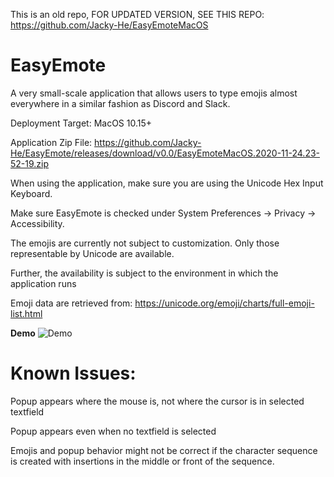 This is an old repo, FOR UPDATED VERSION, SEE THIS REPO: https://github.com/Jacky-He/EasyEmoteMacOS

# EasyEmote
A very small-scale application that allows users to type emojis almost everywhere in a similar fashion as Discord and Slack. 

Deployment Target: MacOS 10.15+

Application Zip File: https://github.com/Jacky-He/EasyEmote/releases/download/v0.0/EasyEmoteMacOS.2020-11-24.23-52-19.zip

When using the application, make sure you are using the Unicode Hex Input Keyboard.

Make sure EasyEmote is checked under System Preferences -> Privacy -> Accessibility.

The emojis are currently not subject to customization. Only those representable by Unicode are available. 

Further, the availability is subject to the environment in which the application runs

Emoji data are retrieved from: https://unicode.org/emoji/charts/full-emoji-list.html

**Demo**
![Demo](https://user-images.githubusercontent.com/39445499/100185698-76f8b800-2eb2-11eb-8004-2b67fae9b25e.gif)

# Known Issues:
Popup appears where the mouse is, not where the cursor is in selected textfield

Popup appears even when no textfield is selected

Emojis and popup behavior might not be correct if the character sequence is created with insertions in the middle or front of the sequence.
